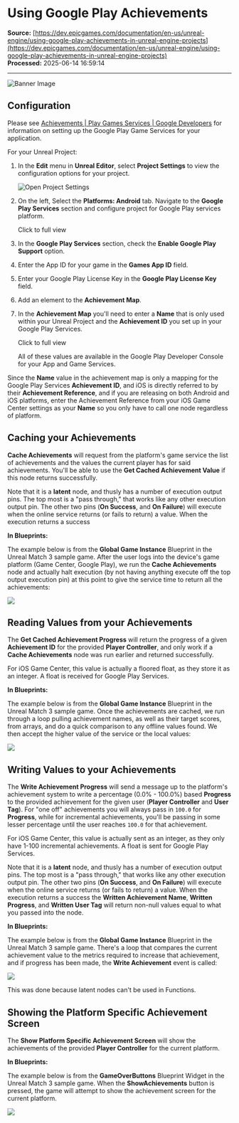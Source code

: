 # Using Google Play Achievements

**Source:** [https://dev.epicgames.com/documentation/en-us/unreal-engine/using-google-play-achievements-in-unreal-engine-projects](https://dev.epicgames.com/documentation/en-us/unreal-engine/using-google-play-achievements-in-unreal-engine-projects)  
**Processed:** 2025-06-14 16:59:14

---

![Banner Image](https://d1iv7db44yhgxn.cloudfront.net/documentation/images/602d06a2-61e2-4fd8-8cb6-56e9e27e7c6c/achievements-banner.png "Banner Image")

## Configuration

Please see [Achievements | Play Games Services | Google Developers](https://developers.google.com/games/services/common/concepts/achievements) for information on setting up the Google Play Game Services for your application.

For your Unreal Project:

1.  In the **Edit** menu in **Unreal Editor**, select **Project Settings** to view the configuration options for your project.
    
    ![Open Project Settings](https://d1iv7db44yhgxn.cloudfront.net/documentation/images/cede3c85-8c7a-46e5-b86e-f3ce32f97f1c/ue5_1-01-open-project-settings.png "Open Project Settings")
2.  On the left, Select the **Platforms: Android** tab. Navigate to the **Google Play Services** section and configure project for Google Play services platform.
    
    Click to full view
    
3.  In the **Google Play Services** section, check the **Enable Google Play Support** option.
    
4.  Enter the App ID for your game in the **Games App ID** field.
    
5.  Enter your Google Play License Key in the **Google Play License Key** field.
    
6.  Add an element to the **Achievement Map**.
    
7.  In the **Achievement Map** you'll need to enter a **Name** that is only used within your Unreal Project and the **Achievement ID** you set up in your Google Play Services.
    
    Click to full view
    
    All of these values are available in the Google Play Developer Console for your App and Game Services.
    

Since the **Name** value in the achievement map is only a mapping for the Google Play Services **Achievement ID**, and iOS is directly referred to by their **Achievement Reference**, and if you are releasing on both Android and iOS platforms, enter the Achievement Reference from your iOS Game Center settings as your **Name** so you only have to call one node regardless of platform.

## Caching your Achievements

**Cache Achievements** will request from the platform's game service the list of achievements and the values the current player has for said achievements. You'll be able to use the **Get Cached Achievement Value** if this node returns successfully.

Note that it is a **latent** node, and thusly has a number of execution output pins. The top most is a "pass through," that works like any other execution output pin. The other two pins (**On Success**, and **On Failure**) will execute when the online service returns (or fails to return) a value. When the execution returns a success

**In Blueprints:**

The example below is from the **Global Game Instance** Blueprint in the Unreal Match 3 sample game. After the user logs into the device's game platform (Game Center, Google Play), we run the **Cache Achievements** node and actually halt execution (by not having anything execute off the top output execution pin) at this point to give the service time to return all the achievements:

![](https://d1iv7db44yhgxn.cloudfront.net/documentation/images/d417e742-f29d-4b47-a696-54d68b552dc2/cacheachievements.png)

## Reading Values from your Achievements

The **Get Cached Achievement Progress** will return the progress of a given **Achievement ID** for the provided **Player Controller**, and only work if a **Cache Achievements** node was run earlier and returned successfully.

For iOS Game Center, this value is actually a floored float, as they store it as an integer. A float is received for Google Play Services.

**In Blueprints:**

The example below is from the **Global Game Instance** Blueprint in the Unreal Match 3 sample game. Once the achievements are cached, we run through a loop pulling achievement names, as well as their target scores, from arrays, and do a quick comparison to any offline values found. We then accept the higher value of the service or the local values:

![](https://d1iv7db44yhgxn.cloudfront.net/documentation/images/8537d173-5f1c-41dd-bbf9-f7262fa6c8f7/readachievement.png)

## Writing Values to your Achievements

The **Write Achievement Progress** will send a message up to the platform's achievement system to write a percentage (0.0% - 100.0%) based **Progress** to the provided achievement for the given user (**Player Controller** and **User Tag**). For "one off" achievements you will always pass in `100.0` for **Progress**, while for incremental achievements, you'll be passing in some lesser percentage until the user reaches `100.0` for that achievement.

For iOS Game Center, this value is actually sent as an integer, as they only have 1-100 incremental achievements. A float is sent for Google Play Services.

Note that it is a **latent** node, and thusly has a number of execution output pins. The top most is a "pass through," that works like any other execution output pin. The other two pins (**On Success**, and **On Failure**) will execute when the online service returns (or fails to return) a value. When the execution returns a success the **Written Achievement Name**, **Written Progress**, and **Written User Tag** will return non-null values equal to what you passed into the node.

**In Blueprints:**

The example below is from the **Global Game Instance** Blueprint in the Unreal Match 3 sample game. There's a loop that compares the current achievement value to the metrics required to increase that achievement, and if progress has been made, the **Write Achievement** event is called:

![](https://d1iv7db44yhgxn.cloudfront.net/documentation/images/5aaafac6-48f6-493e-a2c1-871bb3dd000a/writeachievement.png)

This was done because latent nodes can't be used in Functions.

## Showing the Platform Specific Achievement Screen

The **Show Platform Specific Achievement Screen** will show the achievements of the provided **Player Controller** for the current platform.

**In Blueprints:**

The example below is from the **GameOverButtons** Blueprint Widget in the Unreal Match 3 sample game. When the **ShowAchievements** button is pressed, the game will attempt to show the achievement screen for the current platform.

![](https://d1iv7db44yhgxn.cloudfront.net/documentation/images/71d220d8-6490-411a-9440-def2a0a3d433/showachievements.png)